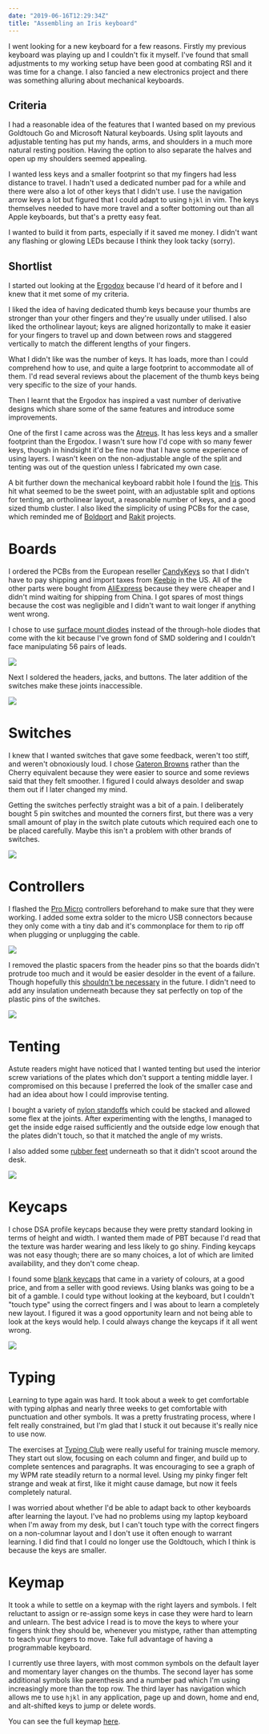```yaml
---
date: "2019-06-16T12:29:34Z"
title: "Assembling an Iris keyboard"
---
```


I went looking for a new keyboard for a few reasons. Firstly my previous keyboard was playing up and I couldn't fix it myself. I've found that small adjustments to my working setup have been good at combating RSI and it was time for a change. I also fancied a new electronics project and there was something alluring about mechanical keyboards.

## Criteria

I had a reasonable idea of the features that I wanted based on my previous Goldtouch Go and Microsoft Natural keyboards. Using split layouts and adjustable tenting has put my hands, arms, and shoulders in a much more natural resting position. Having the option to also separate the halves and open up my shoulders seemed appealing.

I wanted less keys and a smaller footprint so that my fingers had less distance to travel. I hadn't used a dedicated number pad for a while and there were also a lot of other keys that I didn't use. I use the navigation arrow keys a lot but figured that I could adapt to using `hjkl` in vim. The keys themselves needed to have more travel and a softer bottoming out than all Apple keyboards, but that's a pretty easy feat.

I wanted to build it from parts, especially if it saved me money. I didn't want any flashing or glowing LEDs because I think they look tacky (sorry).

## Shortlist

I started out looking at the [Ergodox][] because I'd heard of it before and I knew that it met some of my criteria.

I liked the idea of having dedicated thumb keys because your thumbs are stronger than your other fingers and they're usually under utilised. I also liked the ortholinear layout; keys are aligned horizontally to make it easier for your fingers to travel up and down between rows and staggered vertically to match the different lengths of your fingers.

What I didn't like was the number of keys. It has loads, more than I could comprehend how to use, and quite a large footprint to accommodate all of them. I'd read several reviews about the placement of the thumb keys being very specific to the size of your hands.

[Ergodox]: https://www.ergodox.io/
[Ergodox-EZ]: https://ergodox-ez.com

Then I learnt that the Ergodox has inspired a vast number of derivative designs which share some of the same features and introduce some improvements.

One of the first I came across was the [Atreus][]. It has less keys and a smaller footprint than the Ergodox. I wasn't sure how I'd cope with so many fewer keys, though in hindsight it'd be fine now that I have some experience of using layers. I wasn't keen on the non-adjustable angle of the split and tenting was out of the question unless I fabricated my own case.

[Atreus]: https://atreus.technomancy.us/

A bit further down the mechanical keyboard rabbit hole I found the [Iris][]. This hit what seemed to be the sweet point, with an adjustable split and options for tenting, an ortholinear layout, a reasonable number of keys, and a good sized thumb cluster. I also liked the simplicity of using PCBs for the case, which reminded me of [Boldport][] and [Rakit][] projects.

[Iris]: https://keeb.io/products/iris-keyboard-split-ergonomic-keyboard
[Boldport]: https://boldport.com/
[Rakit]: https://www.rakits.co.uk/

# Boards

I ordered the PCBs from the European reseller [CandyKeys][] so that I didn't have to pay shipping and import taxes from [Keebio][] in the US. All of the other parts were bought from [AliExpress][] because they were cheaper and I didn't mind waiting for shipping from China. I got spares of most things because the cost was negligible and I didn't want to wait longer if anything went wrong.

[CandyKeys]: https://candykeys.com/
[Keebio]: https://keeb.io/
[AliExpress]: https://www.aliexpress.com/

I chose to use [surface mount diodes][diodes] instead of the through-hole diodes that come with the kit because I've grown fond of SMD soldering and I couldn't face manipulating 56 pairs of leads.

[diodes]: https://www.aliexpress.com/item/100pcs-SMD-diode-0805-SOD-123-1N5819-1N4007-1N4148-SOD123-SOD-323-1206-1N4148WS-1N5819WS-B5819WS/32849879904.html

![](/images/iris-diodes.jpg)

Next I soldered the headers, jacks, and buttons. The later addition of the switches make these joints inaccessible.

![](/images/iris-headers.jpg)

# Switches

I knew that I wanted switches that gave some feedback, weren't too stiff, and weren't obnoxiously loud. I chose [Gateron Browns][switches] rather than the Cherry equivalent because they were easier to source and some reviews said that they felt smoother. I figured I could always desolder and swap them out if I later changed my mind.

Getting the switches perfectly straight was a bit of a pain. I deliberately bought 5 pin switches and mounted the corners first, but there was a very small amount of play in the switch plate cutouts which required each one to be placed carefully. Maybe this isn't a problem with other brands of switches.

[switches]: https://www.aliexpress.com/item/Gateron-lara-mowery-shaft-transparent-shaft-mechanical-keyboard-switch-black-tea-shaft/32679823499.html

![](/images/iris-switches.jpg)

# Controllers

I flashed the [Pro Micro][promicro] controllers beforehand to make sure that they were working. I added some extra solder to the micro USB connectors because they only come with a tiny dab and it's commonplace for them to rip off when plugging or unplugging the cable.

[promicro]: https://www.aliexpress.com/item/1pcs-TENSTAR-ROBOT-With-the-bootloader-Black-Pro-Micro-ATmega32U4-5V-16MHz-Module-controller-Mega32U4-mini/32849563958.html

![](/images/iris-promicros.jpg)

I removed the plastic spacers from the header pins so that the boards didn't protrude too much and it would be easier desolder in the event of a failure. Though hopefully this [shouldn't be necessary][staggered] in the future. I didn't need to add any insulation underneath because they sat perfectly on top of the plastic pins of the switches.

[staggered]: https://twitter.com/dancarley/status/1042783150550777857

![](/images/iris-headers2.jpg)

# Tenting

Astute readers might have noticed that I wanted tenting but used the interior screw variations of the plates which don't support a tenting middle layer. I compromised on this because I preferred the look of the smaller case and had an idea about how I could improvise tenting.

I bought a variety of [nylon standoffs][standoffs] which could be stacked and allowed some flex at the joints. After experimenting with the lengths, I managed to get the inside edge raised sufficiently and the outside edge low enough that the plates didn't touch, so that it matched the angle of my wrists.

[standoffs]: https://www.aliexpress.com/item/50Pcs-M2-5-M3-M4-Hex-Nylon-Standoff-Spacer-Column-Flat-Head-Double-Pass-Nylon-Plastic/32817236078.html

I also added some [rubber feet][feet] underneath so that it didn't scoot around the desk.

[feet]: https://www.ebay.co.uk/itm/30pk-Soft-Close-Bumper-Stops-Self-Adhesive-Pads-Coaster-Feet-6-3-x-1-6mm-Domed/142806077010

![](/images/iris-tenting.jpg)

# Keycaps

I chose DSA profile keycaps because they were pretty standard looking in terms of height and width. I wanted them made of PBT because I'd read that the texture was harder wearing and less likely to go shiny. Finding keycaps was not easy though; there are so many choices, a lot of which are limited availability, and they don't come cheap.

I found some [blank keycaps][keycaps] that came in a variety of colours, at a good price, and from a seller with good reviews. Using blanks was going to be a bit of a gamble. I could type without looking at the keyboard, but I couldn't "touch type" using the correct fingers and I was about to learn a completely new layout. I figured it was a good opportunity learn and not being able to look at the keys would help. I could always change the keycaps if it all went wrong.

[keycaps]: https://www.aliexpress.com/item/pbt-dsa-keycap-dsa-1u-mixded-color-red-esc-yellow-blue-keycaps-for-gaming-mechanical-keyboard/32820475945.html

![](/images/iris-complete.jpg)

# Typing

Learning to type again was hard. It took about a week to get comfortable with typing alphas and nearly three weeks to get comfortable with punctuation and other symbols. It was a pretty frustrating process, where I felt really constrained, but I'm glad that I stuck it out because it's really nice to use now.

The exercises at [Typing Club][typingclub] were really useful for training muscle memory. They start out slow, focusing on each column and finger, and build up to complete sentences and paragraphs. It was encouraging to see a graph of my WPM rate steadily return to a normal level. Using my pinky finger felt strange and weak at first, like it might cause damage, but now it feels completely natural.

[typingclub]: https://www.typingclub.com/

I was worried about whether I'd be able to adapt back to other keyboards after learning the layout. I've had no problems using my laptop keyboard when I'm away from my desk, but I can't touch type with the correct fingers on a non-columnar layout and I don't use it often enough to warrant learning. I did find that I could no longer use the Goldtouch, which I think is because the keys are smaller. 

# Keymap

It took a while to settle on a keymap with the right layers and symbols. I felt reluctant to assign or re-assign some keys in case they were hard to learn and unlearn. The best advice I read is to move the keys to where your fingers think they should be, whenever you mistype, rather than attempting to teach your fingers to move. Take full advantage of having a programmable keyboard.

I currently use three layers, with most common symbols on the default layer and momentary layer changes on the thumbs. The second layer has some additional symbols like parenthesis and a number pad which I'm using increasingly more than the top row. The third layer has navigation which allows me to use `hjkl` in any application, page up and down, home and end, and alt-shifted keys to jump or delete words.

You can see the full keymap [here][keymap].

[keymap]: https://github.com/dcarley/qmk_firmware/blob/dcarley/keyboards/keebio/iris/keymaps/dcarley/keymap.c
